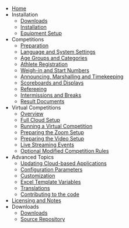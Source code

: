 * [Home](index)
* Installation
  * [Downloads](Downloads)
  * [Installation](InstallationOverview)
  * [Equipment Setup](EquipmentSetup)
* Competitions
  * [Preparation](Preparation)
  * [Language and System Settings](SystemSettings)
  * [Age Groups and Categories](Categories)
  * [Athlete Registration](Registration)
  * [Weigh-in and Start Numbers](WeighIn)
  * [Announcing, Marshalling and Timekeeping](Announcing)
  * [Scoreboards and Displays](Displays)
  * [Refereeing](Refereeing)
  * [Intermissions and Breaks](Breaks)
  * [Result Documents](Documents)
* Virtual Competitions
  * [Overview](VirtualOverview)
  * [Full Cloud Setup](HerokuLarge)
  * [Running a Virtual Competition](Zoom)
  * [Preparing the Zoom Setup](PrepareZoomBroadcasting)
  * [Preparing the Video Setup](OBS)
  * [Live Streaming Events](Streaming)
  * [Optional Modified Competition Rules](ModifiedRules)
* Advanced Topics
  * [Updating Cloud-based Applications](UpdatingCloudApplications)
  * [Configuration Parameters](Configuration)
  * [Customization](UploadingLocalSettings)
  * [Excel Template Variables](TemplateVariables)
  * [Translations](Translation)
  * [Contributing to the code](Gitpod)
* [Licensing and Notes](Licensing)
* Downloads
  * [Downloads](Downloads)
  * [Source Repository](https://github.com/jflamy/owlcms4)
